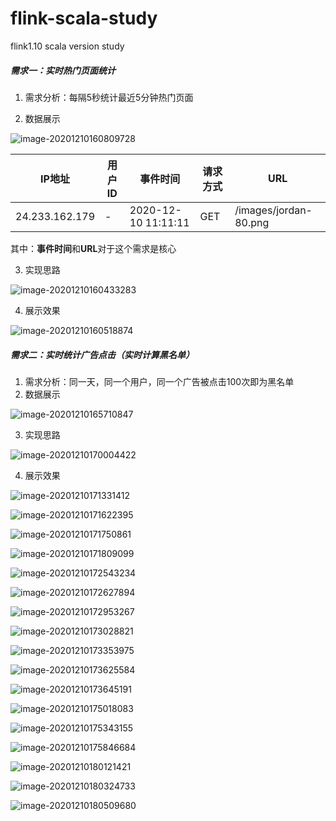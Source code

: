 # flink-scala-study
flink1.10 scala version study

##### 需求一：实时热门页面统计

1. 需求分析：每隔5秒统计最近5分钟热门页面

2. 数据展示

![image-20201210160809728](C:\Users\ASUS\AppData\Roaming\Typora\typora-user-images\image-20201210160809728.png)

| IP地址         | 用户ID | 事件时间            | 请求方式 | URL                   |
| -------------- | ------ | ------------------- | -------- | --------------------- |
| 24.233.162.179 | -      | 2020-12-10 11:11:11 | GET      | /images/jordan-80.png |

其中：**事件时间**和**URL**对于这个需求是核心

3. 实现思路

![image-20201210160433283](C:\Users\ASUS\AppData\Roaming\Typora\typora-user-images\image-20201210160433283.png)

4. 展示效果

![image-20201210160518874](C:\Users\ASUS\AppData\Roaming\Typora\typora-user-images\image-20201210160518874.png)

##### 需求二：实时统计广告点击（实时计算黑名单）

1. 需求分析：同一天，同一个用户，同一个广告被点击100次即为黑名单
2. 数据展示

![image-20201210165710847](C:\Users\ASUS\AppData\Roaming\Typora\typora-user-images\image-20201210165710847.png)

3. 实现思路

![image-20201210170004422](C:\Users\ASUS\AppData\Roaming\Typora\typora-user-images\image-20201210170004422.png)

4. 展示效果

![image-20201210171331412](C:\Users\ASUS\AppData\Roaming\Typora\typora-user-images\image-20201210171331412.png)

![image-20201210171622395](C:\Users\ASUS\AppData\Roaming\Typora\typora-user-images\image-20201210171622395.png)

![image-20201210171750861](C:\Users\ASUS\AppData\Roaming\Typora\typora-user-images\image-20201210171750861.png)

![image-20201210171809099](C:\Users\ASUS\AppData\Roaming\Typora\typora-user-images\image-20201210171809099.png)

![image-20201210172543234](C:\Users\ASUS\AppData\Roaming\Typora\typora-user-images\image-20201210172543234.png)

![image-20201210172627894](C:\Users\ASUS\AppData\Roaming\Typora\typora-user-images\image-20201210172627894.png)

![image-20201210172953267](C:\Users\ASUS\AppData\Roaming\Typora\typora-user-images\image-20201210172953267.png)

![image-20201210173028821](C:\Users\ASUS\AppData\Roaming\Typora\typora-user-images\image-20201210173028821.png)

![image-20201210173353975](C:\Users\ASUS\AppData\Roaming\Typora\typora-user-images\image-20201210173353975.png)

![image-20201210173625584](C:\Users\ASUS\AppData\Roaming\Typora\typora-user-images\image-20201210173625584.png)

![image-20201210173645191](C:\Users\ASUS\AppData\Roaming\Typora\typora-user-images\image-20201210173645191.png)

![image-20201210175018083](C:\Users\ASUS\AppData\Roaming\Typora\typora-user-images\image-20201210175018083.png)

![image-20201210175343155](C:\Users\ASUS\AppData\Roaming\Typora\typora-user-images\image-20201210175343155.png)

![image-20201210175846684](C:\Users\ASUS\AppData\Roaming\Typora\typora-user-images\image-20201210175846684.png)

![image-20201210180121421](C:\Users\ASUS\AppData\Roaming\Typora\typora-user-images\image-20201210180121421.png)

![image-20201210180324733](C:\Users\ASUS\AppData\Roaming\Typora\typora-user-images\image-20201210180324733.png)

![image-20201210180509680](C:\Users\ASUS\AppData\Roaming\Typora\typora-user-images\image-20201210180509680.png)
